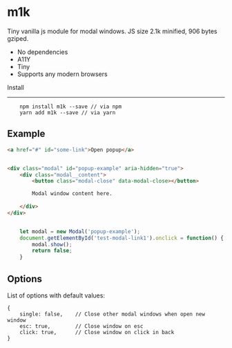 m1k
============

Tiny vanilla js module for modal windows. JS size 2.1k minified, 906 bytes gziped.


* No dependencies 
* A11Y
* Tiny
* Supports any modern browsers

Install
__________

```
    npm install m1k --save // via npm
    yarn add m1k --save // via yarn
```

Example
----------


```html
<a href="#" id="some-link">Open popup</a>


<div class="modal" id="popup-example" aria-hidden="true">
    <div class="modal__content">
        <button class="modal-close" data-modal-close></button>

        Modal window content here.
        
    </div>
</div>
```

```javascript

    let modal = new Modal('popup-example');
    document.getElementById('test-modal-link1').onclick = function() {
        modal.show();
        return false;
    }

```

Options
--------

List of options with default values:
```
{
    single: false,    // Close other modal windows when open new window
    esc: true,        // Close window on esc
    click: true,      // Close window on click in back
}
```
